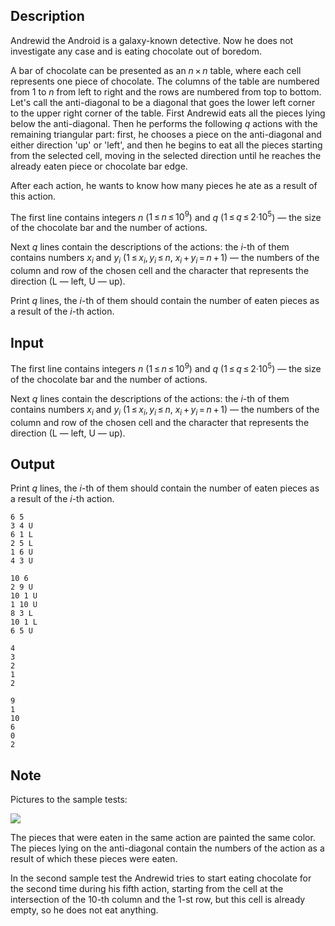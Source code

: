 ## Description

<div><p>Andrewid the Android is a galaxy-known detective. Now he does not investigate any case and is eating chocolate out of boredom.</p><p>A bar of chocolate can be presented as an <span class="tex-span"><i>n</i> × <i>n</i></span> table, where each cell represents one piece of chocolate. The columns of the table are numbered from <span class="tex-span">1</span> to <span class="tex-span"><i>n</i></span> from left to right and the rows are numbered from top to bottom. Let's call the anti-diagonal to be a diagonal that goes the lower left corner to the upper right corner of the table. First Andrewid eats all the pieces lying below the anti-diagonal. Then he performs the following <span class="tex-span"><i>q</i></span> actions with the remaining triangular part: first, he chooses a piece on the anti-diagonal and either direction 'up' or 'left', and then he begins to eat all the pieces starting from the selected cell, moving in the selected direction until he reaches the already eaten piece or chocolate bar edge.</p><p>After each action, he wants to know how many pieces he ate as a result of this action.</p></div><div class="input-specification"><p>The first line contains integers <span class="tex-span"><i>n</i></span> (<span class="tex-span">1 ≤ <i>n</i> ≤ 10<sup class="upper-index">9</sup></span>) and <span class="tex-span"><i>q</i></span> (<span class="tex-span">1 ≤ <i>q</i> ≤ 2·10<sup class="upper-index">5</sup></span>) — the size of the chocolate bar and the number of actions.</p><p>Next <span class="tex-span"><i>q</i></span> lines contain the descriptions of the actions: the <span class="tex-span"><i>i</i></span>-th of them contains numbers <span class="tex-span"><i>x</i><sub class="lower-index"><i>i</i></sub></span> and <span class="tex-span"><i>y</i><sub class="lower-index"><i>i</i></sub></span> (<span class="tex-span">1 ≤ <i>x</i><sub class="lower-index"><i>i</i></sub>, <i>y</i><sub class="lower-index"><i>i</i></sub> ≤ <i>n</i></span>, <span class="tex-span"><i>x</i><sub class="lower-index"><i>i</i></sub> + <i>y</i><sub class="lower-index"><i>i</i></sub> = <i>n</i> + 1</span>) — the numbers of the column and row of the chosen cell and the character that represents the direction (<span class="tex-font-style-tt">L</span> — left, <span class="tex-font-style-tt">U</span> — up).</p></div><div class="output-specification"><p>Print <span class="tex-span"><i>q</i></span> lines, the <span class="tex-span"><i>i</i></span>-th of them should contain the number of eaten pieces as a result of the <span class="tex-span"><i>i</i></span>-th action.</p></div>

## Input

<p>The first line contains integers <span class="tex-span"><i>n</i></span> (<span class="tex-span">1 ≤ <i>n</i> ≤ 10<sup class="upper-index">9</sup></span>) and <span class="tex-span"><i>q</i></span> (<span class="tex-span">1 ≤ <i>q</i> ≤ 2·10<sup class="upper-index">5</sup></span>) — the size of the chocolate bar and the number of actions.</p><p>Next <span class="tex-span"><i>q</i></span> lines contain the descriptions of the actions: the <span class="tex-span"><i>i</i></span>-th of them contains numbers <span class="tex-span"><i>x</i><sub class="lower-index"><i>i</i></sub></span> and <span class="tex-span"><i>y</i><sub class="lower-index"><i>i</i></sub></span> (<span class="tex-span">1 ≤ <i>x</i><sub class="lower-index"><i>i</i></sub>, <i>y</i><sub class="lower-index"><i>i</i></sub> ≤ <i>n</i></span>, <span class="tex-span"><i>x</i><sub class="lower-index"><i>i</i></sub> + <i>y</i><sub class="lower-index"><i>i</i></sub> = <i>n</i> + 1</span>) — the numbers of the column and row of the chosen cell and the character that represents the direction (<span class="tex-font-style-tt">L</span> — left, <span class="tex-font-style-tt">U</span> — up).</p>

## Output

<p>Print <span class="tex-span"><i>q</i></span> lines, the <span class="tex-span"><i>i</i></span>-th of them should contain the number of eaten pieces as a result of the <span class="tex-span"><i>i</i></span>-th action.</p>





```input1
6 5
3 4 U
6 1 L
2 5 L
1 6 U
4 3 U

```




```input2
10 6
2 9 U
10 1 U
1 10 U
8 3 L
10 1 L
6 5 U

```




```output1
4
3
2
1
2

```




```output2
9
1
10
6
0
2

```



## Note

<p>Pictures to the sample tests:</p><p><img class="tex-graphics" src="file://ZKfQHx6y.png" style="max-width: 100.0%;max-height: 100.0%;"></p><p>The pieces that were eaten in the same action are painted the same color. The pieces lying on the anti-diagonal contain the numbers of the action as a result of which these pieces were eaten.</p><p>In the second sample test the Andrewid tries to start eating chocolate for the second time during his fifth action, starting from the cell at the intersection of the 10-th column and the 1-st row, but this cell is already empty, so he does not eat anything.</p>
